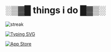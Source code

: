 # ░▒▓█ things i do █▓▒░

<img src="https://github-readme-streak-stats.herokuapp.com/?user=fsecgin&theme=highcontrast" alt="streak"/>

[![Typing SVG](https://readme-typing-svg.demolab.com?font=Fira+Code&pause=1000&color=FF00C6&width=435&lines=root%40sarjrehberi)](https://git.io/typing-svg)

[![App Store](https://img.shields.io/badge/App_Store-0D96F6?style=for-the-badge&logo=app-store&logoColor=white)](https://apps.apple.com/tr/app/%C5%9Farj-rehberi/id6460976500?l=tr)
